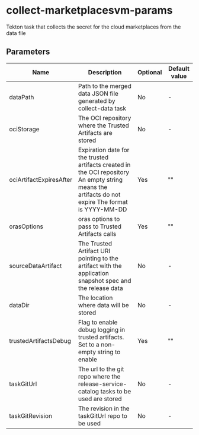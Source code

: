 # collect-marketplacesvm-params

Tekton task that collects the secret for the cloud marketplaces from the data file

## Parameters

| Name                    | Description                                                                                                                                        | Optional | Default value |
|-------------------------|----------------------------------------------------------------------------------------------------------------------------------------------------|----------|---------------|
| dataPath                | Path to the merged data JSON file generated by collect-data task                                                                                   | No       | -             |
| ociStorage              | The OCI repository where the Trusted Artifacts are stored                                                                                          | No       | -             |
| ociArtifactExpiresAfter | Expiration date for the trusted artifacts created in the OCI repository An empty string means the artifacts do not expire The format is YYYY-MM-DD | Yes      | ""            |
| orasOptions             | oras options to pass to Trusted Artifacts calls                                                                                                    | Yes      | ""            |
| sourceDataArtifact      | The Trusted Artifact URI pointing to the artifact with the application snapshot spec and the release data                                          | No       | -             |
| dataDir                 | The location where data will be stored                                                                                                             | No       | -             |
| trustedArtifactsDebug   | Flag to enable debug logging in trusted artifacts. Set to a non-empty string to enable                                                             | Yes      | ""            |
| taskGitUrl              | The url to the git repo where the release-service-catalog tasks to be used are stored                                                              | No       | -             |
| taskGitRevision         | The revision in the taskGitUrl repo to be used                                                                                                     | No       | -             |
